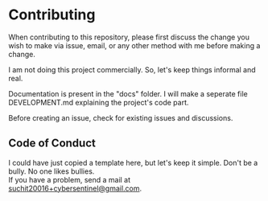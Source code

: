 # Contributing

When contributing to this repository, please first discuss the change you wish to make via issue,
email, or any other method with me before making a change.

I am not doing this project commercially. So, let's keep things informal and real.

Documentation is present in the "docs" folder. I will make a seperate file DEVELOPMENT.md explaining the project's code part.

Before creating an issue, check for existing issues and discussions.

## Code of Conduct

I could have just copied a template here, but let's keep it simple. Don't be a bully. No one likes bullies.  
If you have a problem, send a mail at <a href="mailto:suchit20016+cybersentinel@gmail.com" target="_blank" rel="noopener noreferrer nofollow">suchit20016+cybersentinel@gmail.com</a>.
